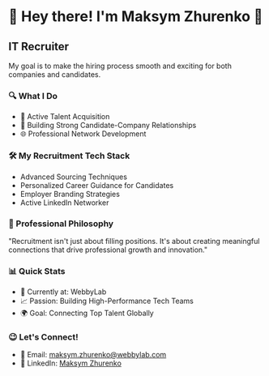 # 👋 Hey there! I'm Maksym Zhurenko 🚀

## IT Recruiter

My goal is to make the hiring process smooth and exciting for both companies and candidates.

### 🔍 What I Do
- 🎯 Active Talent Acquisition
- 🤝 Building Strong Candidate-Company Relationships
- 🌐 Professional Network Development

### 🛠️ My Recruitment Tech Stack
- Advanced Sourcing Techniques
- Personalized Career Guidance for Candidates
- Employer Branding Strategies
- Active LinkedIn Networker

### 🌟 Professional Philosophy
"Recruitment isn't just about filling positions. It's about creating meaningful connections that drive professional growth and innovation."

### 📊 Quick Stats
- 🏢 Currently at: WebbyLab
- 📈 Passion: Building High-Performance Tech Teams
- 🌍 Goal: Connecting Top Talent Globally

### 😉 Let's Connect!
- 📧 Email: maksym.zhurenko@webbylab.com
- 🔗 LinkedIn: [Maksym Zhurenko](https://www.linkedin.com/in/marenko/)
